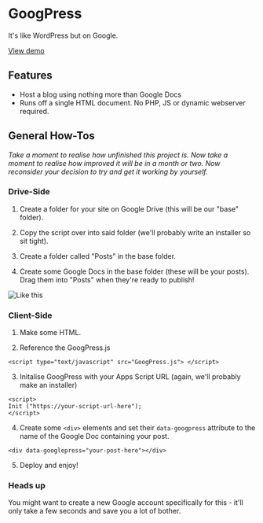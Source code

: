 # GoogPress
It's like WordPress but on Google.

[View demo](http://googpress.twistedcore.co.uk)


## Features

+ Host a blog using nothing more than Google Docs
+ Runs off a single HTML document. No PHP, JS or dynamic webserver required.

## General How-Tos
*Take a moment to realise how unfinished this project is. Now take a moment to realise how improved it will be in a month or two. Now reconsider your decision to try and get it working by yourself.*

### Drive-Side
1) Create a folder for your site on Google Drive (this will be our "base" folder).

2) Copy the script over into said folder (we'll probably write an installer so sit tight).

3) Create a folder called "Posts" in the base folder.

4) Create some Google Docs in the base folder (these will be your posts). Drag them into "Posts" when they're ready to publish!

![Like this](http://i.imgur.com/DjSJATa.png)

### Client-Side
1) Make some HTML.

2) Reference the GoogPress.js
```
<script type="text/javascript" src="GoogPress.js"> </script>
```

3) Initalise GoogPress with your Apps Script URL (again, we'll probably make an installer)
```
<script>
Init ("https://your-script-url-here");
</script>
```

4) Create some ``` <div> ``` elements and set their ```data-googpress``` attribute to the name of the Google Doc containing your post.
```
<div data-googlepress="your-post-here"></div>
```

5) Deploy and enjoy!

### Heads up
You might want to create a new Google account specifically for this - it'll only take a few seconds and save you a lot of bother.
